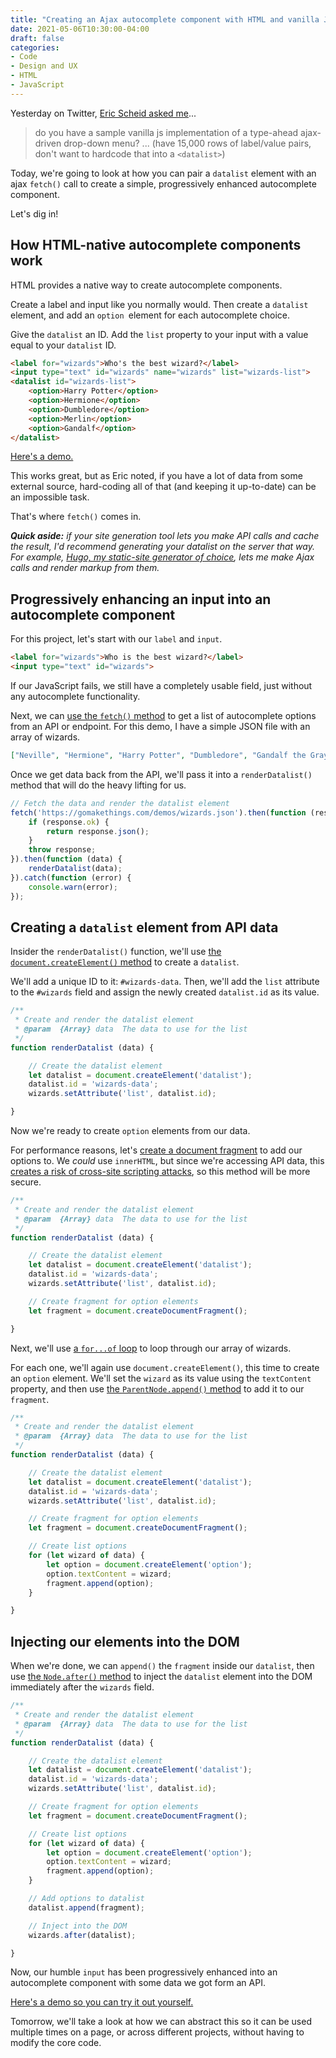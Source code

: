 ```yaml
---
title: "Creating an Ajax autocomplete component with HTML and vanilla JS"
date: 2021-05-06T10:30:00-04:00
draft: false
categories:
- Code
- Design and UX
- HTML
- JavaScript
---
```


Yesterday on Twitter, [Eric Scheid asked me](https://twitter.com/ericscheid/status/1390160356526333952)...

> do you have a sample vanilla js implementation of a type-ahead ajax-driven drop-down menu?
> ...
> (have 15,000 rows of label/value pairs, don't want to hardcode that into a `<datalist>`)

Today, we're going to look at how you can pair a `datalist` element with an ajax `fetch()` call to create a simple, progressively enhanced autocomplete component.

Let's dig in!

## How HTML-native autocomplete components work

HTML provides a native way to create autocomplete components.

Create a label and input like you normally would. Then create a `datalist` element, and add an `option `element for each autocomplete choice.

Give the `datalist` an ID. Add the `list` property to your input with a value equal to your `datalist` ID.

```html
<label for="wizards">Who's the best wizard?</label>
<input type="text" id="wizards" name="wizards" list="wizards-list">
<datalist id="wizards-list">
	<option>Harry Potter</option>
	<option>Hermione</option>
	<option>Dumbledore</option>
	<option>Merlin</option>
	<option>Gandalf</option>
</datalist>
```

[Here's a demo.](https://codepen.io/cferdinandi/pen/BMEVrx)

This works great, but as Eric noted, if you have a lot of data from some external source, hard-coding all of that (and keeping it up-to-date) can be an impossible task.

That's where `fetch()` comes in.

_**Quick aside:** if your site generation tool lets you make API calls and cache the result, I'd recommend generating your datalist on the server that way. For example, [Hugo, my static-site generator of choice](/series/hugo-and-static-site-generators/), lets me make Ajax calls and render markup from them._

## Progressively enhancing an input into an autocomplete component

For this project, let's start with our `label` and `input`.

```html
<label for="wizards">Who is the best wizard?</label>
<input type="text" id="wizards">
```

If our JavaScript fails, we still have a completely usable field, just without any autocomplete functionality.

Next, we can [use the `fetch()` method](/how-to-use-the-fetch-api-with-vanilla-js/) to get a list of autocomplete options from an API or endpoint. For this demo, I have a simple JSON file with an array of wizards.

```json
["Neville", "Hermione", "Harry Potter", "Dumbledore", "Gandalf the Gray", "Radagast", "Merlin"]
```

Once we get data back from the API, we'll pass it into a `renderDatalist()` method that will do the heavy lifting for us.

```js
// Fetch the data and render the datalist element
fetch('https://gomakethings.com/demos/wizards.json').then(function (response) {
	if (response.ok) {
		return response.json();
	}
	throw response;
}).then(function (data) {
	renderDatalist(data);
}).catch(function (error) {
	console.warn(error);
});
```

## Creating a `datalist` element from API data

Insider the `renderDatalist()` function, we'll use [the `document.createElement()` method](/creating-a-new-element-with-vanilla-js/) to create a `datalist`.

We'll add a unique ID to it: `#wizards-data`. Then, we'll add the `list` attribute to the `#wizards` field and assign the newly created `datalist.id` as its value.

```js
/**
 * Create and render the datalist element
 * @param  {Array} data  The data to use for the list
 */
function renderDatalist (data) {

	// Create the datalist element
	let datalist = document.createElement('datalist');
	datalist.id = 'wizards-data';
	wizards.setAttribute('list', datalist.id);

}
```

Now we're ready to create `option` elements from our data.

For performance reasons, let's [create a document fragment](/two-more-ways-to-create-html-from-an-array-of-data-with-vanilla-js/#creating-a-fragment) to add our options to. We _could_ use `innerHTML`, but since we're accessing API data, this [creates a risk of cross-site scripting attacks](/how-to-sanitize-third-party-content-with-vanilla-js-to-prevent-cross-site-scripting-xss-attacks/), so this method will be more secure.

```js
/**
 * Create and render the datalist element
 * @param  {Array} data  The data to use for the list
 */
function renderDatalist (data) {

	// Create the datalist element
	let datalist = document.createElement('datalist');
	datalist.id = 'wizards-data';
	wizards.setAttribute('list', datalist.id);

	// Create fragment for option elements
	let fragment = document.createDocumentFragment();

}
```

Next, we'll use [a `for...of` loop](/the-for...of-loop-in-vanilla-js/) to loop through our array of wizards.

For each one, we'll again use `document.createElement()`, this time to create an `option` element. We'll set the `wizard` as its value using the `textContent` property, and then use [the `ParentNode.append()` method](/adding-elements-to-the-end-of-a-group-with-vanilla-js/) to add it to our `fragment`.

```js
/**
 * Create and render the datalist element
 * @param  {Array} data  The data to use for the list
 */
function renderDatalist (data) {

	// Create the datalist element
	let datalist = document.createElement('datalist');
	datalist.id = 'wizards-data';
	wizards.setAttribute('list', datalist.id);

	// Create fragment for option elements
	let fragment = document.createDocumentFragment();

	// Create list options
	for (let wizard of data) {
		let option = document.createElement('option');
		option.textContent = wizard;
		fragment.append(option);
	}

}
```

## Injecting our elements into the DOM

When we're done, we can `append()` the `fragment` inside our `datalist`, then use [the `Node.after()` method](/injecting-one-element-after-another-with-vanilla-js/) to inject the `datalist` element into the DOM immediately after the `wizards` field.

```js
/**
 * Create and render the datalist element
 * @param  {Array} data  The data to use for the list
 */
function renderDatalist (data) {

	// Create the datalist element
	let datalist = document.createElement('datalist');
	datalist.id = 'wizards-data';
	wizards.setAttribute('list', datalist.id);

	// Create fragment for option elements
	let fragment = document.createDocumentFragment();

	// Create list options
	for (let wizard of data) {
		let option = document.createElement('option');
		option.textContent = wizard;
		fragment.append(option);
	}

	// Add options to datalist
	datalist.append(fragment);

	// Inject into the DOM
	wizards.after(datalist);

}
```

Now, our humble `input` has been progressively enhanced into an autocomplete component with some data we got form an API.

[Here's a demo so you can try it out yourself.](https://codepen.io/cferdinandi/pen/KKWKrKW)

Tomorrow, we'll take a look at how we can abstract this so it can be used multiple times on a page, or across different projects, without having to modify the core code.